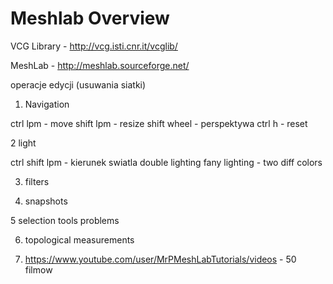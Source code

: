 # Meshlab Overview
 	
VCG Library  - http://vcg.isti.cnr.it/vcglib/ 

MeshLab - http://meshlab.sourceforge.net/


operacje edycji (usuwania siatki)

1. Navigation

ctrl lpm - move
shift lpm - resize
shift wheel - perspektywa
ctrl h - reset

2 light

ctrl shift lpm - kierunek swiatla
double lighting 
fany lighting - two diff colors

3. filters

4. snapshots


5 selection tools problems

6. topological measurements

7. https://www.youtube.com/user/MrPMeshLabTutorials/videos - 50 filmow
